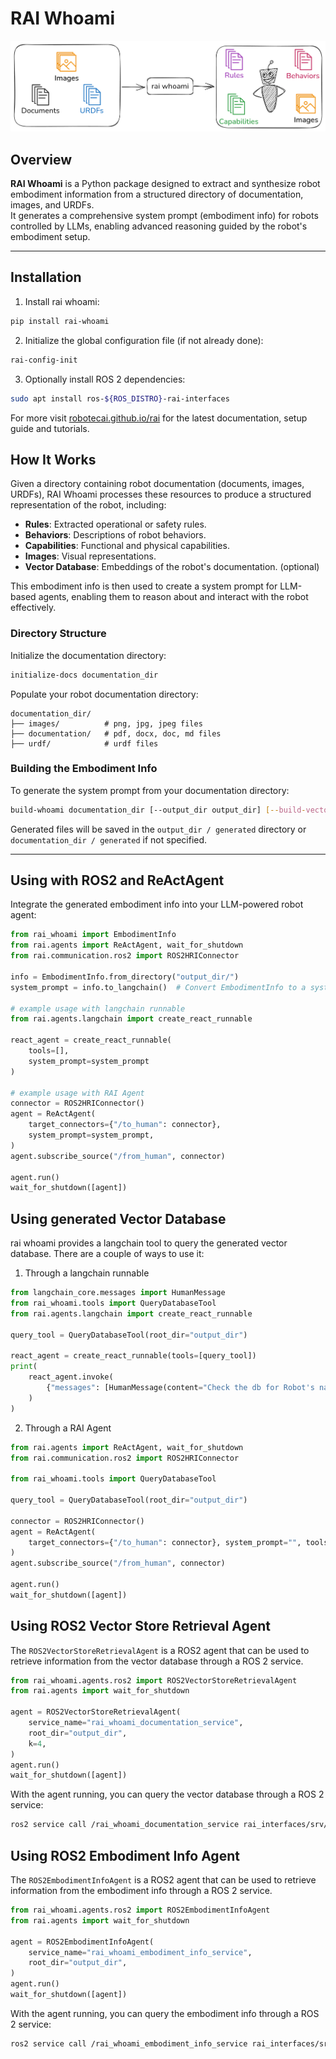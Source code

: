 # RAI Whoami

![RAI Whoami](./docs/images/rai_whoami.png)

## Overview

**RAI Whoami** is a Python package designed to extract and synthesize robot embodiment information from a structured directory of documentation, images, and URDFs.  
It generates a comprehensive system prompt (embodiment info) for robots controlled by LLMs, enabling advanced reasoning guided by the robot's embodiment setup.

---

## Installation

1. Install rai whoami:

```bash
pip install rai-whoami
```

2. Initialize the global configuration file (if not already done):

```bash
rai-config-init
```

3. Optionally install ROS 2 dependencies:

```bash
sudo apt install ros-${ROS_DISTRO}-rai-interfaces
```

For more visit [robotecai.github.io/rai](https://robotecai.github.io/rai/) for the latest documentation, setup
guide and tutorials.

## How It Works

Given a directory containing robot documentation (documents, images, URDFs), RAI Whoami processes these resources to produce a structured representation of the robot, including:

-   **Rules**: Extracted operational or safety rules.
-   **Behaviors**: Descriptions of robot behaviors.
-   **Capabilities**: Functional and physical capabilities.
-   **Images**: Visual representations.
-   **Vector Database**: Embeddings of the robot's documentation. (optional)

This embodiment info is then used to create a system prompt for LLM-based agents, enabling them to reason about and interact with the robot effectively.

### Directory Structure

Initialize the documentation directory:

```bash
initialize-docs documentation_dir
```

Populate your robot documentation directory:

```
documentation_dir/
├── images/          # png, jpg, jpeg files
├── documentation/   # pdf, docx, doc, md files
├── urdf/            # urdf files
```

### Building the Embodiment Info

To generate the system prompt from your documentation directory:

```bash
build-whoami documentation_dir [--output_dir output_dir] [--build-vector-db]
```

Generated files will be saved in the `output_dir / generated` directory or `documentation_dir / generated` if not specified.

---

## Using with ROS2 and ReActAgent

Integrate the generated embodiment info into your LLM-powered robot agent:

```python
from rai_whoami import EmbodimentInfo
from rai.agents import ReActAgent, wait_for_shutdown
from rai.communication.ros2 import ROS2HRIConnector

info = EmbodimentInfo.from_directory("output_dir/")
system_prompt = info.to_langchain()  # Convert EmbodimentInfo to a system prompt

# example usage with langchain runnable
from rai.agents.langchain import create_react_runnable

react_agent = create_react_runnable(
    tools=[],
    system_prompt=system_prompt
)

# example usage with RAI Agent
connector = ROS2HRIConnector()
agent = ReActAgent(
    target_connectors={"/to_human": connector},
    system_prompt=system_prompt,
)
agent.subscribe_source("/from_human", connector)

agent.run()
wait_for_shutdown([agent])
```

## Using generated Vector Database

rai whoami provides a langchain tool to query the generated vector database. There are a couple of ways to use it:

1. Through a langchain runnable

```python
from langchain_core.messages import HumanMessage
from rai_whoami.tools import QueryDatabaseTool
from rai.agents.langchain import create_react_runnable

query_tool = QueryDatabaseTool(root_dir="output_dir")

react_agent = create_react_runnable(tools=[query_tool])
print(
    react_agent.invoke(
        {"messages": [HumanMessage(content="Check the db for Robot's name")]}
    )
)
```

2. Through a RAI Agent

```python
from rai.agents import ReActAgent, wait_for_shutdown
from rai.communication.ros2 import ROS2HRIConnector

from rai_whoami.tools import QueryDatabaseTool

query_tool = QueryDatabaseTool(root_dir="output_dir")

connector = ROS2HRIConnector()
agent = ReActAgent(
    target_connectors={"/to_human": connector}, system_prompt="", tools=[query_tool]
)
agent.subscribe_source("/from_human", connector)

agent.run()
wait_for_shutdown([agent])
```

## Using ROS2 Vector Store Retrieval Agent

The `ROS2VectorStoreRetrievalAgent` is a ROS2 agent that can be used to retrieve information from the vector database through a ROS 2 service.

```python
from rai_whoami.agents.ros2 import ROS2VectorStoreRetrievalAgent
from rai.agents import wait_for_shutdown

agent = ROS2VectorStoreRetrievalAgent(
    service_name="rai_whoami_documentation_service",
    root_dir="output_dir",
    k=4,
)
agent.run()
wait_for_shutdown([agent])
```

With the agent running, you can query the vector database through a ROS 2 service:

```bash
ros2 service call /rai_whoami_documentation_service rai_interfaces/srv/VectorStoreRetrieval "query:  'maximum load'"
```

## Using ROS2 Embodiment Info Agent

The `ROS2EmbodimentInfoAgent` is a ROS2 agent that can be used to retrieve information from the embodiment info through a ROS 2 service.

```python
from rai_whoami.agents.ros2 import ROS2EmbodimentInfoAgent
from rai.agents import wait_for_shutdown

agent = ROS2EmbodimentInfoAgent(
    service_name="rai_whoami_embodiment_info_service",
    root_dir="output_dir",
)
agent.run()
wait_for_shutdown([agent])
```

With the agent running, you can query the embodiment info through a ROS 2 service:

```bash
ros2 service call /rai_whoami_embodiment_info_service rai_interfaces/srv/EmbodimentInfo
```
